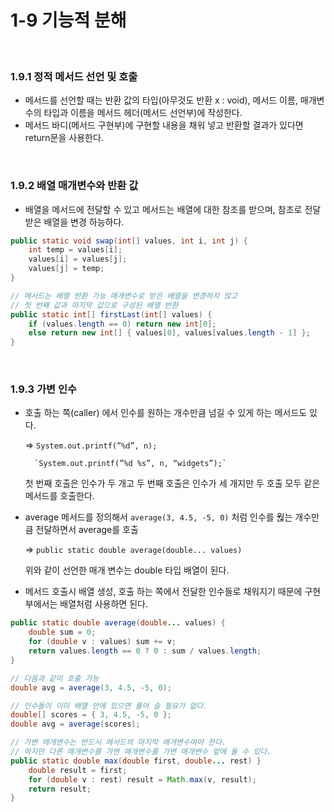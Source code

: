 # 1-9 기능적 분해
<br>

### 1.9.1 정적 메서드 선언 및 호출

- 메서드를 선언할 때는 반환 값의 타입(아무것도 반환 x : void), 메서드 이름, 매개변수의 타입과 이름을 메서드 헤더(메서드 선언부)에 작성한다.
- 메서드 바디(메서드 구현부)에 구현할 내용을 채워 넣고 반환할 결과가 있다면 return문을 사용한다.
<br>

### 1.9.2 배열 매개변수와 반환 값

- 배열을 메서드에 전달할 수 있고 메서드는 배열에 대한 참조를 받으며, 참조로 전달받은 배열을 변경 하능하다.

```java
public static void swap(int[] values, int i, int j) {
	int temp = values[i];
	values[i] = values[j];
	values[j] = temp;
}

// 메서드는 배열 반환 가능 매개변수로 받은 배열을 변경하지 않고
// 첫 번째 값과 마지막 값으로 구성된 배열 반환
public static int[] firstLast(int[] values) {
	if (values.length == 0) return new int[0];
	else return new int[] { values[0], values[values.length - 1] };
}
```
<br>

### 1.9.3 가변 인수

- 호출 하는 쪽(caller) 에서 인수를 원하는 개수만큼 넘길 수 있게 하는 메서드도 있다.
    
    ⇒ `System.out.printf(”%d”, n);` 
    
        `System.out.printf(”%d %s”, n, “widgets”);`
    
     첫 번째 호출은 인수가 두 개고 두 번째 호출은 인수가 세 개지만 두 호출 모두 같은 메서드를 호출한다.
    
- average 메서드를 정의해서 `average(3, 4.5, -5, 0)` 처럼 인수를 웒는 개수만큼 전달하면서 average를 호출
    
    ⇒ `public static double average(double... values)`
    
    위와 같이 선언한 매개 변수는 double 타입 배열이 된다.
    
- 메서드 호출시 배열 생성, 호출 하는 쪽에서 전달한 인수들로 채워지기 때문에 구현부에서는 배열처럼 사용하면 된다.

```java
public static double average(double... values) {
	double sum = 0;
	for (double v : values) sum += v;
	return values.length == 0 ? 0 : sum / values.length;
}

// 다음과 같이 호출 가능
double avg = average(3, 4.5, -5, 0);

// 인수들이 이미 배열 안에 있으면 풀어 슬 필요가 없다.
double[] scores = { 3, 4.5, -5, 0 };
double avg = average(scores);

// 가변 매개변수는 반드시 메서드의 마지막 매개변수여야 한다.
// 하지만 다른 매개변수를 가변 매개변수를 가변 매개변수 앞에 둘 수 있다.
public static double max(double first, double... rest) }
	double result = first;
	for (double v : rest) result = Math.max(v, result);
	return result;
}
 
```